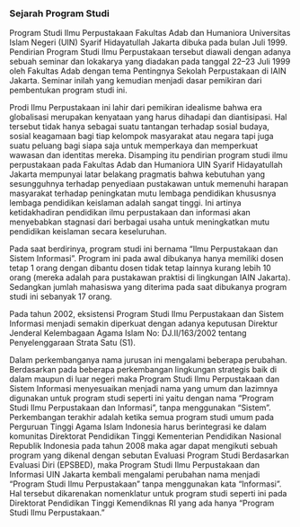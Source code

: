 ### Sejarah Program Studi

  Program Studi Ilmu Perpustakaan Fakultas Adab dan Humaniora Universitas Islam Negeri (UIN) Syarif Hidayatullah Jakarta dibuka pada bulan Juli 1999. Pendirian Program Studi Ilmu Perpustakaan tersebut diawali dengan adanya sebuah seminar dan lokakarya yang diadakan pada tanggal 22–23 Juli 1999 oleh Fakultas Adab dengan tema Pentingnya Sekolah Perpustakaan di IAIN Jakarta. Seminar inilah yang kemudian menjadi dasar pemikiran dari pembentukan program studi ini.
  
  Prodi Ilmu Perpustakaan ini lahir dari pemikiran idealisme bahwa era globalisasi merupakan kenyataan yang harus dihadapi dan diantisipasi. Hal tersebut tidak hanya sebagai suatu tantangan terhadap sosial budaya, sosial keagamaan bagi tiap kelompok masyarakat atau negara tapi juga suatu peluang bagi siapa saja untuk memperkaya dan memperkuat wawasan dan identitas mereka. Disamping itu pendirian program studi ilmu perpustakaan pada Fakultas Adab dan Humaniora UIN Syarif Hidayatullah Jakarta mempunyai latar belakang pragmatis bahwa kebutuhan yang sesungguhnya terhadap penyediaan pustakawan untuk memenuhi harapan masyarakat terhadap peningkatan mutu lembaga pendidikan khususnya lembaga pendidikan keislaman adalah sangat tinggi. Ini artinya ketidakhadiran pendidikan ilmu perpustakaan dan informasi akan menyebabkan stagnasi dari berbagai usaha untuk meningkatkan mutu pendidikan keislaman secara keseluruhan.
  
  Pada saat berdirinya, program studi ini  bernama “Ilmu Perpustakaan dan Sistem Informasi”. Program ini pada awal dibukanya hanya memiliki dosen tetap 1 orang dengan dibantu dosen tidak tetap lainnya kurang lebih 10 orang (mereka adalah para pustakawan praktisi di lingkungan IAIN Jakarta). Sedangkan jumlah mahasiswa yang diterima pada saat dibukanya program studi ini sebanyak 17 orang. 

  Pada tahun 2002, eksistensi Program Studi Ilmu Perpustakaan dan Sistem Informasi menjadi semakin diperkuat dengan adanya keputusan Direktur Jenderal Kelembagaan Agama Islam No: DJ.II/163/2002 tentang Penyelenggaraan Strata Satu (S1). 

  Dalam perkembanganya nama jurusan ini mengalami beberapa perubahan. Berdasarkan pada beberapa perkembangan lingkungan strategis baik di dalam maupun di luar negeri maka Program Studi Ilmu Perpustakaan dan Sistem Informasi menyesuaikan menjadi nama yang umum dan lazimnya digunakan untuk program studi seperti ini yaitu dengan nama “Program Studi Ilmu Perpustakaan dan Informasi”, tanpa menggunakan “Sistem”. Perkembangan terakhir adalah ketika semua program studi umum pada Perguruan Tinggi Agama Islam Indonesia harus berintegrasi ke dalam komunitas Direktorat Pendidikan Tinggi Kementerian Pendidikan Nasional Republik Indonesia pada tahun 2008 maka agar dapat mengikuti sebuah program yang dikenal dengan sebutan Evaluasi Program Studi Berdasarkan Evaluasi Diri (EPSBED), maka Program Studi Ilmu Perpustakaan dan Informasi UIN Jakarta kembali mengalami perubahan nama menjadi “Program Studi Ilmu Perpustakaan” tanpa menggunakan kata “Informasi”. Hal tersebut dikarenakan nomenklatur untuk program studi seperti ini pada Direktorat Pendidikan Tinggi Kemendiknas RI yang ada hanya “Program Studi Ilmu Perpustakaan.”


